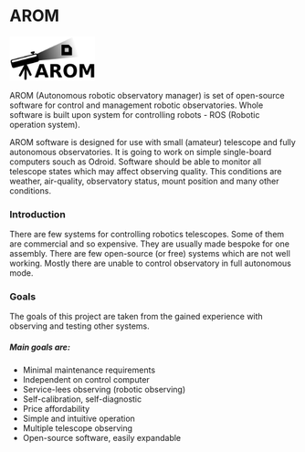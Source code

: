 # AROM

<img src="/DOC/graphics/Arom_logo_small.png" width="150">

AROM (Autonomous robotic observatory manager) is set of open-source software for control and management robotic observatories. Whole software is built upon system for controlling robots - ROS (Robotic operation system). 

AROM software is designed for use with small (amateur) telescope and fully autonomous observatories. It is going to work on simple single-board computers souch as Odroid. Software should be able to monitor all telescope states which may affect observing quality. This conditions are weather, air-quality, observatory status, mount position and many other conditions.

### Introduction
There are few systems for controlling robotics telescopes. Some of them are commercial and so expensive. They are usually made bespoke for one assembly. There are few open-source (or free) systems which are not well working. Mostly there are unable to control observatory in full autonomous mode.

### Goals
The goals of this project are taken from the gained experience with observing and testing other systems.

##### Main goals are:
 * Minimal maintenance requirements
 * Independent on control computer
 * Service-lees observing (robotic observing)
 * Self-calibration, self-diagnostic
 * Price affordability
 * Simple and intuitive operation
 * Multiple telescope observing
 * Open-source software, easily expandable
